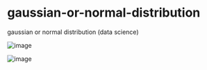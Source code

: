 # gaussian-or-normal-distribution
gaussian or normal distribution (data science)


![image](https://user-images.githubusercontent.com/53633262/117531873-5f496200-b002-11eb-89d8-a373196911b3.png)


![image](https://user-images.githubusercontent.com/53633262/117531850-4771de00-b002-11eb-8fa6-242b1681ba7d.png)

